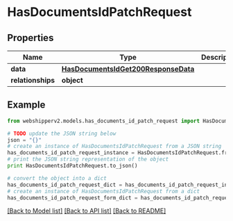 # HasDocumentsIdPatchRequest


## Properties
Name | Type | Description | Notes
------------ | ------------- | ------------- | -------------
**data** | [**HasDocumentsIdGet200ResponseData**](HasDocumentsIdGet200ResponseData.md) |  | [optional] 
**relationships** | **object** |  | [optional] 

## Example

```python
from webshipperv2.models.has_documents_id_patch_request import HasDocumentsIdPatchRequest

# TODO update the JSON string below
json = "{}"
# create an instance of HasDocumentsIdPatchRequest from a JSON string
has_documents_id_patch_request_instance = HasDocumentsIdPatchRequest.from_json(json)
# print the JSON string representation of the object
print HasDocumentsIdPatchRequest.to_json()

# convert the object into a dict
has_documents_id_patch_request_dict = has_documents_id_patch_request_instance.to_dict()
# create an instance of HasDocumentsIdPatchRequest from a dict
has_documents_id_patch_request_form_dict = has_documents_id_patch_request.from_dict(has_documents_id_patch_request_dict)
```
[[Back to Model list]](../README.md#documentation-for-models) [[Back to API list]](../README.md#documentation-for-api-endpoints) [[Back to README]](../README.md)


